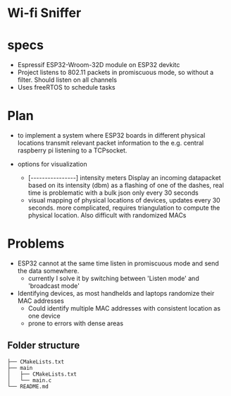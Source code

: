 # Wi-fi Sniffer

# specs
+ Espressif ESP32-Wroom-32D module on ESP32 devkitc
+ Project listens to 802.11 packets in promiscuous mode,
  so without a filter. Should listen on all channels
+ Uses freeRTOS to schedule tasks

# Plan
+ to implement a system where ESP32 boards in different physical locations transmit relevant packet information to the e.g. central raspberry pi listening to a TCPsocket.

+ options for visualization
    + [----------------] intensity meters
      Display an incoming datapacket based on its intensity (dbm) as a flashing of one of the dashes, real time is problematic with a bulk json only every 30 seconds
    + visual mapping of physical locations of devices, updates every 30 seconds. more complicated, requires triangulation to compute the physical location. Also difficult with randomized MACs

# Problems
+ ESP32 cannot at the same time listen in promiscuous mode and 
  send the data somewhere.
  + currently I solve it by switching between 'Listen mode' and
    'broadcast mode'
+ Identifying devices, as most handhelds and laptops randomize their MAC addresses
  + Could identify multiple MAC addresses with consistent location as one device
  + prone to errors with dense areas

## Folder structure
```
├── CMakeLists.txt
├── main
│   ├── CMakeLists.txt
│   └── main.c
└── README.md     
```     

